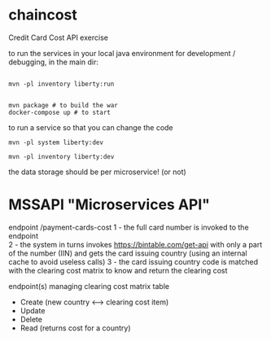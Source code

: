 # chaincost
Credit Card Cost API exercise 

to run the services in your local java environment for development / debugging, in the main dir:
```

mvn -pl inventory liberty:run


mvn package # to build the war
docker-compose up # to start
```

to run a service so that you can change the code

```
mvn -pl system liberty:dev

mvn -pl inventory liberty:dev

```
the data storage should be per microservice!
(or not)

# MSSAPI "Microservices API"

endpoint /payment-cards-cost 
1 - the full card number is invoked to the endpoint  
2 - the system in turns invokes https://bintable.com/get-api with only a part of the number (IIN) and gets the card issuing country (using an internal cache to avoid useless calls) 
3 - the card issuing country code is matched with the clearing cost matrix to know and return the clearing cost 

endpoint(s) managing clearing cost matrix table
- Create (new country <--> clearing cost item)
- Update 
- Delete
- Read (returns cost for a country)
